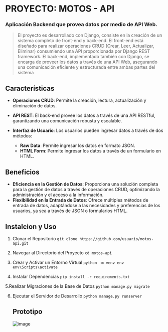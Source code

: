 # PROYECTO: MOTOS - API

### Aplicación Backend que provea datos por medio de API Web.
>  El proyecto es desarrollado con Django, consiste en la creación de un sistema completo de front-end y back-end. El front-end está diseñado para realizar operaciones CRUD (Crear, Leer, Actualizar, Eliminar) consumiendo una API proporcionada por Django REST framework. El back-end, implementado también con Django, se encarga de proveer los datos a través de una API Web, asegurando una comunicación eficiente y estructurada entre ambas partes del sistema

 

## Características

- **Operaciones CRUD**: Permite la creación, lectura, actualización y eliminación de datos.
- **API REST**: El back-end provee los datos a través de una API RESTful, garantizando una comunicación robusta y escalable.
- **Interfaz de Usuario**: Los usuarios pueden ingresar datos a través de dos métodos:

  - **Raw Data**: Permite ingresar los datos en formato JSON.
  - **HTML Form**: Permite ingresar los datos a través de un formulario en HTML.


## Beneficios

- **Eficiencia en la Gestión de Datos**: Proporciona una solución completa para la gestión de datos a través de operaciones CRUD, optimizando la administración y el acceso a la información.
- **Flexibilidad en la Entrada de Datos**:   Ofrece múltiples métodos de entrada de datos, adaptándose a las necesidades y preferencias de los usuarios, ya sea a través de JSON o formularios HTML.

## Instalcion y Uso

1. Clonar el Repositorio
   `git clone https://github.com/usuario/motos-api.git`
   
2. Navegar al Directorio del Proyecto
   `cd motos-api`
3. Crear y Activar un Entorno Virtual
   `python -m venv env
env\Scripts\activate`

4. Instalar Dependencias
   `pip install -r requirements.txt`
   
 5.Realizar Migraciones de la Base de Datos
   `python manage.py migrate`

6. Ejecutar el Servidor de Desarrollo
   `python manage.py runserver`

    ## Prototipo
   ![image](https://github.com/user-attachments/assets/955253cc-8d3a-4ff1-b8c4-86aeae43463d)
